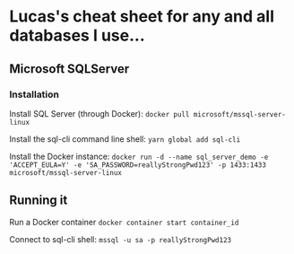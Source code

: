 # Lucas's cheat sheet for any and all databases I use...

## Microsoft SQLServer


### Installation

Install SQL Server (through Docker):
`docker pull microsoft/mssql-server-linux`

Install the sql-cli command line shell:
`yarn global add sql-cli`

Install the Docker instance:
`docker run -d --name sql_server_demo -e 'ACCEPT_EULA=Y' -e 'SA_PASSWORD=reallyStrongPwd123' -p 1433:1433 microsoft/mssql-server-linux`


## Running it

Run a Docker container
`docker container start container_id`

Connect to sql-cli shell:
`mssql -u sa -p reallyStrongPwd123`
